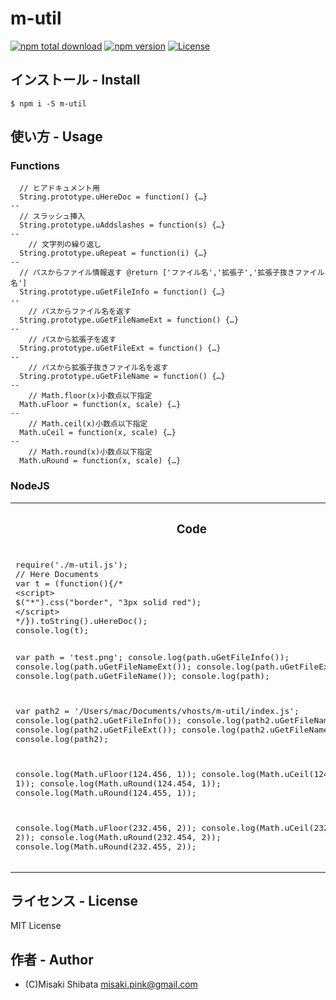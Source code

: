 # m-util
[![npm total download](https://img.shields.io/npm/dt/m-util.svg?style=flat)](https://www.npmjs.com/package/m-util)
[![npm version](https://badge.fury.io/js/m-util.svg?style=flat)](https://badge.fury.io/js/m-util)
[![License](http://img.shields.io/badge/license-MIT-blue.svg?style=flat)](http://ruedap.mit-license.org/2015)

## インストール - Install
```
$ npm i -S m-util
```

## 使い方 - Usage

### Functions
```
  // ヒアドキュメント用
  String.prototype.uHereDoc = function() {…}
--
  // スラッシュ挿入
  String.prototype.uAddslashes = function(s) {…}
--
    // 文字列の繰り返し
  String.prototype.uRepeat = function(i) {…}
--
  // パスからファイル情報返す @return ['ファイル名','拡張子','拡張子抜きファイル名']
  String.prototype.uGetFileInfo = function() {…}
--
    // パスからファイル名を返す
  String.prototype.uGetFileNameExt = function() {…}
--
    // パスから拡張子を返す
  String.prototype.uGetFileExt = function() {…}
--
    // パスから拡張子抜きファイル名を返す
  String.prototype.uGetFileName = function() {…}
--
    // Math.floor(x)小数点以下指定
  Math.uFloor = function(x, scale) {…}
--
    // Math.ceil(x)小数点以下指定
  Math.uCeil = function(x, scale) {…}
--
    // Math.round(x)小数点以下指定
  Math.uRound = function(x, scale) {…}
```

### NodeJS
<table>
<tr>
  <th><h3>Code</h3></th>
  <th><h3>Result</h3></th>
</tr>
<tr>
  <td>
  <div class="highlight highlight-source-js">
    <pre class="rich-diff-level-zero">
require('./m-util.js');
// Here Documents
var t = (function(){/*
&lt;script&gt;
$(&quot;*&quot;).css(&quot;border&quot;, &quot;3px solid red&quot;);
&lt;/script&gt;
*/}).toString().uHereDoc();
console.log(t);

var path = 'test.png';
console.log(path.uGetFileInfo());
console.log(path.uGetFileNameExt());
console.log(path.uGetFileExt());
console.log(path.uGetFileName());
console.log(path);


var path2 = '/Users/mac/Documents/vhosts/m-util/index.js';
console.log(path2.uGetFileInfo());
console.log(path2.uGetFileNameExt());
console.log(path2.uGetFileExt());
console.log(path2.uGetFileName());
console.log(path2);

console.log(Math.uFloor(124.456, 1));
console.log(Math.uCeil(124.456, 1));
console.log(Math.uRound(124.454, 1));
console.log(Math.uRound(124.455, 1));

console.log(Math.uFloor(232.456, 2));
console.log(Math.uCeil(232.456, 2));
console.log(Math.uRound(232.454, 2));
console.log(Math.uRound(232.455, 2));
    </pre>
  </div>
  </td>
  <td>
  <pre class="rich-diff-level-zero">
# node example.js

&lt;script&gt;
$(&quot;*&quot;).css(&quot;border&quot;, &quot;3px solid red&quot;);
&lt;/script&gt;

[ 'test.png', 'png', 'test' ]
test.png
png
test
test.png
[ 'index.js', 'js', 'index' ]
index.js
js
index
/Users/mac/Documents/vhosts/m-util/index.js
124.4
124.5
124.5
124.5
232.45
232.46
232.45
232.46
  </pre>
  </td>
</tr>
</table>

## ライセンス - License
MIT License


## 作者 - Author
- (C)Misaki Shibata <misaki.pink@gmail.com>
